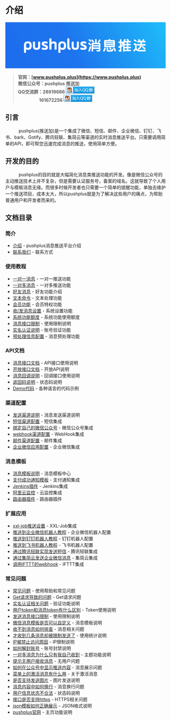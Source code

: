 # 介绍
![pushplus消息推送](./images/push.png)

> **官网：[www.pushplus.plus](https://www.pushplus.plus)** \
> **微信公众号：pushplus 推送加** \
> **QQ交流群：28619686 <a target="_blank" href="https://qm.qq.com/cgi-bin/qm/qr?k=t9IbRihvvusEIo7r6bgz-7QgEPOaH0OU&jump_from=webapi">![pushplus用户交流群](./images/group.png)</a>** \
> **&nbsp;&nbsp;&nbsp;&nbsp;&nbsp;&nbsp;&nbsp;&nbsp;&nbsp;&nbsp;&nbsp;&nbsp;&nbsp;&nbsp;&nbsp;&nbsp;&nbsp;&nbsp;&nbsp; 161672256 <a target="_blank" href="https://qm.qq.com/cgi-bin/qm/qr?k=NQsL2uotO-d-i2uMYa-HiypRHc7IIs2z&jump_from=webapi">![pushplus用户交流2群](./images/group.png)</a>** 

## 引言
　&emsp;&emsp;pushplus(推送加)是一个集成了微信、短信、邮件、企业微信、钉钉、飞书、bark、Gotify、腾讯轻联、集简云等渠道的实时消息推送平台。只需要调用简单的API，即可帮您迅速完成消息的推送，使用简单方便。

## 开发的目的
　&emsp;&emsp;pushplus的目的就是大幅简化消息类推送功能的开发。像是微信公众号的主动推送技术上并不复杂，但是需要认证服务号，备案的域名。这就导致了个人用户与模板消息无缘。而很多时候开发者也只需要一个简单的提醒功能，单独去维护一个推送项目，成本太大，所以pushplus就是为了解决这些用户的痛点，为帮助普通用户和开发者而来的。

## 文档目录

### 简介
- [介绍](/) - pushplus消息推送平台介绍
- [联系我们](/introduce/contact.md) - 联系方式

### 使用教程
- [一对一消息](/function/one.md) - 一对一推送功能
- [一对多消息](/function/more.md) - 一对多推送功能
- [好友消息](/function/friend.md) - 好友功能介绍
- [文本命令](/function/txt.md) - 文本处理功能
- [会员功能](/function/vip.md) - 会员特权功能
- [收/发消息设置](/function/setting.md) - 系统设置功能
- [系统功能额度](/guide/use.md) - 系统功能使用额度
- [消息接口限制](/help/limit.md) - 使用限制说明
- [实名认证说明](/function/verify.md) - 账号验证功能
- [预处理信息配置](/function/pre.md) - 消息预处理功能

### API文档
- [消息接口文档](/guide/api.md) - API接口使用说明
- [开放接口文档](/guide/openApi.md) - 开放API说明
- [消息回调说明](/guide/callback.md) - 回调接口使用说明
- [返回码说明](/guide/code.md) - 状态码说明
- [Demo代码](/guide/demo.md) - 各种语言的代码示例

### 渠道配置
- [发送渠道说明](/channel/) - 消息发送渠道说明
- [短信渠道配置](/extend/sms.md) - 短信集成
- [绑定自己的微信公众号](/extend/mp.md) - 微信公众号集成
- [webhook渠道配置](/extend/webhook.md) - WebHook集成
- [邮件渠道配置](/extend/mail.md) - 邮件集成
- [企业微信应用配置](/extend/cp.md) - 企业微信集成

### 消息模板
- [消息模板说明](/template/) - 消息模板中心
- [支付成功通知模板](/extend/pay.md) - 支付通知集成
- [Jenkins插件](/extend/jenkins.md) - Jenkins集成
- [阿里云监控](/extend/cloudMonitor.md) - 云监控集成
- [路由器插件](/extend/route.md) - 路由器插件

### 扩展应用
- [xxl-job推送设置](/extend/xxl-job.md) - XXL-Job集成
- [推送到企业微信机器人教程](/extend/cpbot.md) - 企业微信机器人配置
- [推送到钉钉机器人教程](/extend/dingding.md) - 钉钉机器人配置
- [推送到飞书机器人教程](/extend/feishu.md) - 飞书机器人配置
- [通过腾讯轻联实现发送短信](/extend/hiflow.md) - 腾讯轻联集成
- [通过集简云发送企业微信消息](/extend/jijyun.md) - 集简云集成
- [调用IFTTT的webhook](/extend/ifttt.md) - IFTTT集成

### 常见问题
- [常见问题](/help/) - 使用帮助和常见问题
- [Get请求导致的问题](/help/get.md) - Get请求问题
- [实名认证相关问题](/help/verify.md) - 验证功能说明
- [用户token和消息token有什么区别](/help/token.md) - Token使用说明
- [发送消息接口限制](/help/limit.md) - 使用限制说明
- [微信消息模板是否可以自定义](/help/template.md) - 消息模板说明
- [收不到消息如何排查](/help/message.md) - 消息相关问题
- [才收到几条消息却被限制发送了](/help/count.md) - 使用统计说明
- [IP被禁止访问原因](/help/ip.md) - IP限制说明
- [如何解封账号](/help/lockdown.md) - 账号封禁说明
- [一对多消息为什么只有我自己收到](/help/topic.md) - 主题功能说明
- [提示无用户接收消息](/help/nouser.md) - 无用户问题
- [如何在公众号中显示推送内容](/help/showmessage.md) - 消息展示问题
- [菜单上的激活消息有什么用](/help/activation.md) - 关于激活消息
- [是否支持发送图片](/help/image.md) - 图片发送说明
- [消息内容中如何换行](/help/line.md) - 消息换行问题
- [用户信息状态不合法](/help/status.md) - 状态码说明
- [接口是否支持https](/help/https.md) - HTTPS相关问题
- [json模板如何正确展示](/help/json.md) - JSON格式说明
- [pushplus官网](/help/homepage.md) - 主页功能说明

